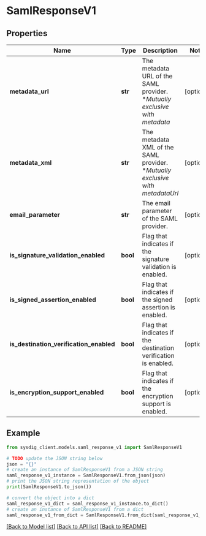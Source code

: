 # SamlResponseV1


## Properties

Name | Type | Description | Notes
------------ | ------------- | ------------- | -------------
**metadata_url** | **str** | The metadata URL of the SAML provider. **Mutually exclusive with metadata* | [optional] 
**metadata_xml** | **str** | The metadata XML of the SAML provider. **Mutually exclusive with metadataUrl* | [optional] 
**email_parameter** | **str** | The email parameter of the SAML provider. | [optional] 
**is_signature_validation_enabled** | **bool** | Flag that indicates if the signature validation is enabled. | [optional] 
**is_signed_assertion_enabled** | **bool** | Flag that indicates if the signed assertion is enabled. | [optional] 
**is_destination_verification_enabled** | **bool** | Flag that indicates if the destination verification is enabled. | [optional] 
**is_encryption_support_enabled** | **bool** | Flag that indicates if the encryption support is enabled. | [optional] 

## Example

```python
from sysdig_client.models.saml_response_v1 import SamlResponseV1

# TODO update the JSON string below
json = "{}"
# create an instance of SamlResponseV1 from a JSON string
saml_response_v1_instance = SamlResponseV1.from_json(json)
# print the JSON string representation of the object
print(SamlResponseV1.to_json())

# convert the object into a dict
saml_response_v1_dict = saml_response_v1_instance.to_dict()
# create an instance of SamlResponseV1 from a dict
saml_response_v1_from_dict = SamlResponseV1.from_dict(saml_response_v1_dict)
```
[[Back to Model list]](../README.md#documentation-for-models) [[Back to API list]](../README.md#documentation-for-api-endpoints) [[Back to README]](../README.md)


